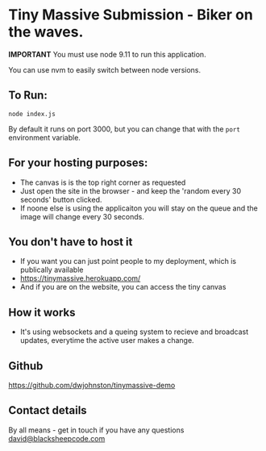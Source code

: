 # Tiny Massive Submission - Biker on the waves. 

**IMPORTANT** You must use node 9.11 to run this application. 

You can use nvm to easily switch between node versions. 

## To Run: 

```
node index.js
```

By default it runs on port 3000, but you can change that with the `port` environment variable. 

## For your hosting purposes: 

 - The canvas is is the top right corner as requested
 - Just open the site in the browser - and keep the 'random every 30 seconds' button clicked. 
 - If noone else is using the applicaiton you will stay on the queue and the image will change every 30 seconds. 

 ## You don't have to host it

 - If you want you can just point people to my deployment, which is publically available
 - https://tinymassive.herokuapp.com/
 - And if you are on the website, you can access the tiny canvas


 ## How it works

 - It's using websockets and a queing system to recieve and broadcast updates, everytime the active user makes a change. 

## Github

https://github.com/dwjohnston/tinymassive-demo

## Contact details

By all means - get in touch if you have any questions david@blacksheepcode.com




